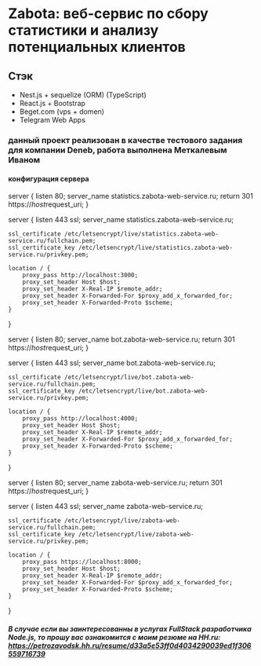 # Zabota: веб-сервис по сбору статистики и анализу потенциальных клиентов 

## Стэк
- Nest.js + sequelize (ORM) (TypeScript)
- React.js + Bootstrap
- Beget.com (vps + domen)
- Telegram Web Apps

### данный проект реализован в качестве тестового задания для компании Deneb, работа выполнена Меткалевым Иваном

#### конфигурация сервера
server {
    listen 80;
    server_name statistics.zabota-web-service.ru;
    return 301 https://$host$request_uri;
}

server {
    listen 443 ssl;
    server_name statistics.zabota-web-service.ru;

    ssl_certificate /etc/letsencrypt/live/statistics.zabota-web-service.ru/fullchain.pem;
    ssl_certificate_key /etc/letsencrypt/live/statistics.zabota-web-service.ru/privkey.pem;

    location / {
        proxy_pass http://localhost:3000;
        proxy_set_header Host $host;
        proxy_set_header X-Real-IP $remote_addr;
        proxy_set_header X-Forwarded-For $proxy_add_x_forwarded_for;
        proxy_set_header X-Forwarded-Proto $scheme;
    }
}

server {
    listen 80;
    server_name bot.zabota-web-service.ru;
    return 301 https://$host$request_uri;
}

server {
    listen 443 ssl;
    server_name bot.zabota-web-service.ru;

    ssl_certificate /etc/letsencrypt/live/bot.zabota-web-service.ru/fullchain.pem;
    ssl_certificate_key /etc/letsencrypt/live/bot.zabota-web-service.ru/privkey.pem;

    location / {
        proxy_pass http://localhost:4000;
        proxy_set_header Host $host;
        proxy_set_header X-Real-IP $remote_addr;
        proxy_set_header X-Forwarded-For $proxy_add_x_forwarded_for;
        proxy_set_header X-Forwarded-Proto $scheme;
    }
}


server {
    listen 80;
    server_name zabota-web-service.ru;
    return 301 https://$host$request_uri;
}

server {
    listen 443 ssl;
    server_name zabota-web-service.ru;

    ssl_certificate /etc/letsencrypt/live/zabota-web-service.ru/fullchain.pem;
    ssl_certificate_key /etc/letsencrypt/live/zabota-web-service.ru/privkey.pem;

    location / {
        proxy_pass https://localhost:8000;
        proxy_set_header Host $host;
        proxy_set_header X-Real-IP $remote_addr;
        proxy_set_header X-Forwarded-For $proxy_add_x_forwarded_for;
        proxy_set_header X-Forwarded-Proto $scheme;
    }
}

##### В случае если вы заинтересованны в услугах FullStack разработчика Node.js, то прошу вас ознакомится с моим резюме на HH.ru: https://petrozavodsk.hh.ru/resume/d33a5e53ff0d4034290039ed1f306559716739